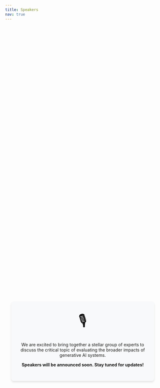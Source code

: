```yaml
---
title: Speakers
nav: true
---
```


<style>
.card-container {
  display: flex;
  justify-content: center;
  align-items: center;
  min-height: 50vh;
  padding: 20px;
}

.card {
  background-color: #f8f9fa;
  border-radius: 8px;
  box-shadow: 0 4px 6px rgba(0, 0, 0, 0.1);
  padding: 30px;
  max-width: 600px;
  width: 100%;
  text-align: center;
}

.emoji {
  font-size: 48px;
  margin-bottom: 20px;
}
</style>

<div class="card-container">
  <div class="card">
    <div class="emoji">🎙️</div>
    <p>We are excited to bring together a stellar group of experts to discuss the critical topic of evaluating the broader impacts of generative AI systems.</p>
    <p><strong>Speakers will be announced soon. Stay tuned for updates!</strong></p>
  </div>
</div>
